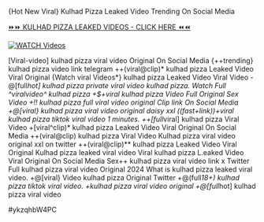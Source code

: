 {Hot New Viral} Kulhad Pizza Leaked Video Trending On Social Media


[⏩⏩ KULHAD PIZZA LEAKED VIDEOS - CLICK HERE ⏪⏪](https://mov24.shop/watch/kulhad+pizza)

[![WATCH Videos](https://i.imgur.com/dJHk4Zq.gif)](https://mov24.shop/watch/kulhad+pizza)




























[Viral-video] kulhad pizza viral video Original On Social Media
{++trending} kulhad pizza video link telegram
++(viral@clip)* kulhad pizza Leaked Video Viral Original {Watch viral Videos*} kulhad pizza Leaked Video Viral Video
-@[full*hot] kulhad pizza private viral video kulhad pizza.
Watch Full ^viralvideo^ kulhad pizza
+$+viral kulhad pizza Video Full Original Sex Video  +!! kulhad pizza full viral video original Clip link On Social Media +@[viral} kulhad pizza viral video original daisy xxl
((fast+link))+viral kulhad pizza tiktok viral video 1 minutes.
++[full*viral] kulhad pizza Viral Video
+[viral^clip)* kulhad pizza Leaked Video Viral Original On Social Media
++(viral@clip) kulhad pizza Viral Video
Kulhad pizza viral video original xxl on twitter  ++(viral@clip)** kulhad pizza Leaked Video Viral Original Kulhad pizza leaked viral video Viral kulhad pizza L.eaked Video Viral Original On Social Media Sex++ kulhad pizza viral video link x Twitter Full kulhad pizza viral video Original 2024
What is kulhad pizza leaked viral video. +@[viral} Video kulhad pizza Original Twitter
+@(full*18+) kulhad pizza tiktok viral video. +kulhad pizza viral video original +@[full*hot] kulhad pizza viral video


#ykzqhbW4PC